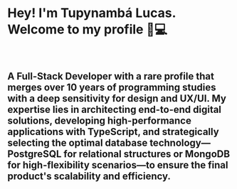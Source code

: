 <h1>Hey! I'm Tupynambá Lucas. Welcome to my profile 🌙💻</h3>
<br>
<h2>A Full-Stack Developer with a rare profile that merges over 10 years of programming studies with a deep sensitivity for design and UX/UI. My expertise lies in architecting end-to-end digital solutions, developing high-performance applications with TypeScript, and strategically selecting the optimal database technology—PostgreSQL for relational structures or MongoDB for high-flexibility scenarios—to ensure the final product's scalability and efficiency.</h2>
<br>
<div> 
</div>
<br>
